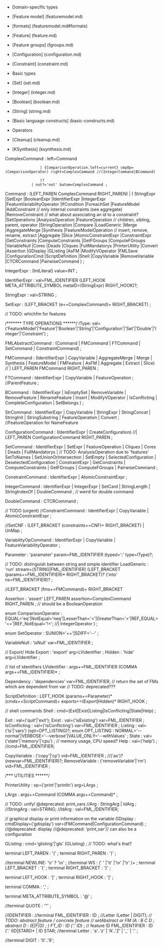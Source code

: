  * Domain-specific types
  * [Feature model] (featuremodel.md)
   * [formats] (featuremodel.md#formats) 
  * [Feature] (feature.md)
  * [Feature groups] (fgroups.md)
  * [Configuration] (configuration.md)
  * [Constraint] (constraint.md)

 * Basic types 
  * [Set] (set.md)
  * [Integer] (integer.md)
  * [Boolean] (boolean.md)
  * [String] (string.md)

 * [Basic language constructs] (basic-constructs.md)

 * Operators
  * [Cleanup] (cleanup.md)
  * [KSynthesis] (ksynthesis.md)



 

ComplexCommand : left=Command    
                   
                    | {ComparisonOperation.left=current} cmpOp=(ComparisonOperator) right=ComplexCommand //(IntegerCommand|BCommand)

                    )?
                | not?='not' batom=ComplexCommand ;   
   
Command :     (LEFT_PAREN ComplexCommand RIGHT_PAREN)
            | (
            StringExpr
            |SetExpr
            |BooleanExpr
            |IdentifierExpr
            |IntegerExpr
            |FeatureVariabilityOperator
            |IfCondition
            |ForeachSet
            |FeatureModel
            |AddConstraint // only internal constraints (see aggregate)
            |RemoveConstraint // what about associating an id to a constraint?
            |SetOperations
            |AnalysisOperation
            |FeatureOperation // children, sibling, parent, operator
            |StringOperation
            |Compare
            |LoadGeneric
            |Merge
            |AggregateMerge
            |Synthesis
            |FeatureModelOperation // insert, remove, rename, extract
            |Aggregate
            |Slice
            |AtomicConstraintExpr
            |ConstraintExpr
            |GetConstraints
            |ComputeConstraints
            |GetFGroups
            |ComputeFGroups
            |VariableNull
            |Cores
            |Deads
            |Cliques
            |FullMandatorys 
            |PrinterUtility
            |Convert
            |Assertion
            |GDisplay
            |GListing
            |AsFM
            |ModifyVOperator
            |FMLSave
            |ConfigurationCmd
            |ScriptDefinition
            |Shell
            |CopyVariable
            |RemoveVariable
            |CTCRCommand
            |PairwiseCommand
            )
            ;


 
IntegerExpr :  {IntLiteral} value=INT
;



IdentifierExpr : val=FML_IDENTIFIER  (LEFT_HOOK META_ATTRIBUTE_SYMBOL metaID=(StringExpr) RIGHT_HOOK)?;

StringExpr :     val=STRING ;

SetExpr : (LEFT_BRACKET (e+=ComplexCommand)+ RIGHT_BRACKET)
 ;
 
 

// TODO: whichfm for features

/******* TYPE OPERATIONS ******/
lType: val=('FeatureModel'|'Feature'|'Boolean'|'String'|'Configuration'|'Set'|'Double'|'Integer'|'Constraint') ;

FMLAbstractCommand : (Command | FMCommand | FTCommand | SetCommand | ConstraintCommand) 
		     	      		  ;

FMCommand : 
		(IdentifierExpr | CopyVariable | AggregateMerge | Merge | Synthesis | 
				  FeatureModel | FMFeature | AsFM | Aggregate | Extract | Slice)
				  	       //	   | LEFT_PAREN FMCommand RIGHT_PAREN 
            ;

FTCommand : IdentifierExpr | CopyVariable | FeatureOperation ; //ParentFeature ;

BCommand : (IdentifierExpr | IsEmptySet | RemoveVariable |
            RemoveFeature | RenameFeature | Insert | ModifyVOperator |
            IsConflicting | CompleteConfiguration | SetBelongs 
            )
            ;

StrCommand : IdentifierExpr | CopyVariable | StringExpr | StringConcat | StringInit | StringSubstring | FeatureOperation | Convert ; //FeatureOperation for NameFeature

ConfigurationCommand : (IdentifierExpr | CreateConfiguration)
						//| LEFT_PAREN ConfigurationCommand RIGHT_PAREN
                    ;

SetCommand : IdentifierExpr | SetExpr | FeatureOperation | 
	     		    Cliques | Cores | Deads | FullMandatorys | // TODO: AnalysisOperation due to 'features'
			    	      SetToNames | SetUnionOrIntersection | 
				      		   SetEmpty | SelectedConfiguration | DeselectedConfiguration | ConstraintExpr | 
						   	      GetConstraints 	    | ComputeConstraints | GetFGroups | ComputeFGroups | PairwiseCommand
							      			      ;
												
ConstraintCommand :										IdentifierExpr | AtomicConstraintExpr ;






IntegerCommand : IdentifierExpr | IntegerExpr | SetCard | StringLength | StringIndexOf | DoubleCommand ; // weird for double command

DoubleCommand : CTCRCommand ;

// TODO (urgent)
//ConstraintCommand : IdentifierExpr | CopyVariable | AtomicConstraintExpr ; 

//SetCNF : (LEFT_BRACKET (constraints+=CNF)+ RIGHT_BRACKET) | UnMap  ;

VariabilityOpCommand : IdentifierExpr | CopyVariable | FeatureVariabilityOperator ;











Parameter : 'parameter' param=FML_IDENTIFIER (typed=':' type=lType)?;



// TODO: distinguish between string and simple identifier
LoadGeneric : 'run' stream=(STRING|FML_IDENTIFIER) (LEFT_BRACKET (params+=FML_IDENTIFIER)* RIGHT_BRACKET)? ('into' ns=FML_IDENTIFIER)? ;






//LEFT_BRACKET (fms+=FMCommand)+ RIGHT_BRACKET



Assertion : 'assert' LEFT_PAREN assertion=ComplexCommand RIGHT_PAREN ; // should be a BooleanOperation

enum ComparisonOperator : EQUAL='eq'|NotEqual='neq'|LesserThan='<'|GreaterThan='>'|REF_EQUAL='=='|REF_NotEqual='!='; //| IntegerOperator ) ;


enum SetOperator : SUNION='++'|SDIFF='--' ;

VariableNull : 'isNull' var=FML_IDENTIFIER ;

// Export/ Hide
Export : 'export' arg=LVidentifier ;
Hidden : 'hide'    arg=LVidentifier ;

// list of identifiers
LVidentifier : args+=FML_IDENTIFIER (COMMA args+=FML_IDENTIFIER)* ;

Dependency : 'dependencies' var=FML_IDENTIFIER; // return the set of FMs which are dependent from var // TODO: deprecated???


ScriptDefinition : LEFT_HOOK 
(params+=Parameter)*
(cmds+=ScriptCommand)+ 
exports+=(Export|Hidden)*
RIGHT_HOOK ;

// shell commands
Shell : cmd=(Exit|Exist|Listing|IsConflicting|State|Help) ;

Exit : val=('quit'|'exit');
Exist : val=('isExisting') var=FML_IDENTIFIER ;
IsConflicting : val=('isConflicting') var=FML_IDENTIFIER ;
Listing : val=('ls'|'vars') (opt=OPT_LISTING)?;
enum OPT_LISTING : NORMAL='--normal'|VERBOSE='--verbose'|VALUE_ONLY='--withValues' ;
State : val=('state'|'memory'|'cpu') ; // memory usage, CPU speed?
Help : val=('help') ; //cmd=FML_IDENTIFIER;



CopyVariable : ('copy'|'cp') vid=FML_IDENTIFIER ; //('as')? (newvar=FML_IDENTIFIER)?;
RemoveVariable : ('removeVariable'|'rm') vid=FML_IDENTIFIER ;








/*** UTILITIES ******/

PrinterUtility : op=('print'|'println') arg=LArgs ;

LArgs : args+=Command (COMMA args+=Command)* ;

// TODO: unify! @deprecated: print_vars
//Arg : StringArg | IdArg ;
//StringArg : val=STRING;
//IdArg : val=FML_IDENTIFIER;

// graphical display or print information on the variable
GDisplay : cmdDisplay=('gdisplay') var=(FMCommand|ConfigurationCommand) ; //@deprecated: display //@deprecated: 'print_var'// can also be a configuration

GListing : cmd='glisting'|'gls' {GListing} ; // TODO: what's that?



terminal LEFT_PAREN : '(' ;
terminal RIGHT_PAREN : ')' ;






//terminal NEWLINE: '\r' ? '\n' ;
//terminal WS : (' ' |'\t' |'\n' |'\r' )+  ;
terminal LEFT_BRACKET :     '{' ;
terminal RIGHT_BRACKET : '}' ;

terminal LEFT_HOOK : '[' ;
terminal RIGHT_HOOK : ']' ; 
 
terminal COMMA : ',' ;

terminal META_ATTRIBUTE_SYMBOL : '@' ; 

//terminal QUOTE :  '"' ;


//IDENTIFIER :
//terminal FML_IDENTIFIER : ID ; //Letter (Letter | DIGIT)*;
// TODO: abstract feature / concrete feature
// setAbstract or FM (A : B C D ; abstract D : (E|F|G) ; )
FT_ID : ID ('.' ID)* ; // feature ID
FML_IDENTIFIER :  ID ('.' (ID|STAR))* | ID STAR;
//terminal Letter :  'a'..'z' |  'A'..'Z' |  '_' |  '.' ;

//terminal DIGIT :  '0'..'9';
